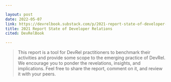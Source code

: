 ```yaml
---

layout: post
date: 2022-05-07
link: https://devrelbook.substack.com/p/2021-report-state-of-developer-relations
title: 2021 Report State of Developer Relations
cited: DevRelBook

---
```


> This report is a tool for DevRel practitioners to benchmark their activities and provide some scope to the emerging practice of DevRel. We encourage you to ponder the revelations, insights, and implications. Feel free to share the report, comment on it, and review it with your peers.